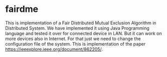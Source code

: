 # fairdme
This is implementation of a Fair Distributed Mutual Exclusion Algorithm in Distributed System. We have implemented it using Java Programming language and tested it over for connected device in LAN. But it can work on more devices also in Internet. For that just we need to change the configuration file of the system. This is implementation of the paper https://ieeexplore.ieee.org/document/862205/.
